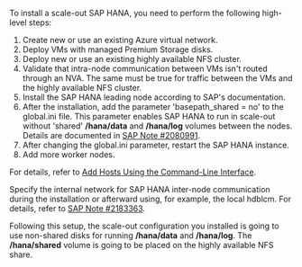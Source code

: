 To install a scale-out SAP HANA, you need to perform the following high-level steps:

1. Create new or use an existing Azure virtual network.
2. Deploy VMs with managed Premium Storage disks.
3. Deploy new or use an existing highly available NFS cluster.
4. Validate that intra-node communication between VMs isn't routed through an NVA. The same must be true for traffic between the VMs and the highly available NFS cluster.
5. Install the SAP HANA leading node according to SAP's documentation.
6. After the installation, add the parameter 'basepath\_shared = no' to the global.ini file. This parameter enables SAP HANA to run in scale-out without 'shared' **/hana/data** and **/hana/log** volumes between the nodes. Details are documented in [SAP Note \#2080991](https://me.sap.com/notes/2080991).
7. After changing the global.ini parameter, restart the SAP HANA instance.
8. Add more worker nodes.

For details, refer to [Add Hosts Using the Command-Line Interface](https://help.sap.com/viewer/6b94445c94ae495c83a19646e7c3fd56/2.0.00/0d9fe701e2214e98ad4f8721f6558c34.html).

Specify the internal network for SAP HANA inter-node communication during the installation or afterward using, for example, the local hdblcm. For details, refer to [SAP Note \#2183363](https://me.sap.com/notes/2183363).

Following this setup, the scale-out configuration you installed is going to use non-shared disks for running **/hana/data** and **/hana/log**. The **/hana/shared** volume is going to be placed on the highly available NFS share.
